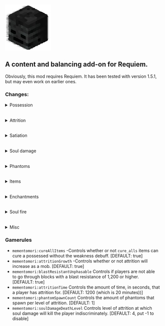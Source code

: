 ![](src/main/resources/pack.png)
## A content and balancing add-on for Requiem.

Obviously, this mod requires Requiem. It has been tested with version 1.5.1, but may even work on earlier ones.

### Changes:
<details>
  <summary>Possession</summary>

Now, if you touch a mob while possessing, they will be alerted of your unnatural state.

Therefore, hostile and neutral mobs will attack you even while possessing their brethren if you collide with em'.

Additionally, while possessing a mob you have the default harvest level of a wooden pickaxe.
Using blocks that usually require tools to mine, you can adjust your mining speed to that of a stone pickaxe. Albeit, with the harvest level staying at wooden.

Finally, potential hosts will spawn upon death - and over time while incorporeal.
Hosts may spawn in such a fashion as to protect themselves from the sun.
</details>

######
<details>
  <summary>Attrition</summary>

Attrition has been completely reworked.\
Its effect now lasts a default of 20 minutes (configurable through gamerules). \
Additionally, each time Attrition runs out, it goes down a level instead of simply disappearing.\
For example: An Attrition level of IV would take 80 minutes to completely go away. 

While not in human form, Attrition ticks upwards instead of downwards. This can be prevented by gaining the status effect 'Satiation'. This is also configurable through gamerules.\
After reaching the configurable Attrition duration, the Attrition duration resets to 1 and its amplifier increases.\
Reaching level IV from a lower Attrition level will kill the player.

For future reference, the maximum Attrition level is IV.
</details>

######
<details>
  <summary>Satiation</summary>

Satiation is a new effect that a player can get while possessing a mob from attacking certain types of mobs.

Generally, the 'humans' of the minecraft world give the most Satiation.
<details>
  <summary>'Humans'</summary>

* Villagers
* Pillagers
* Golems (Either type)
* Witches
* Evokers
* Vindicators
</details>

You can also, however, gain it in smaller quantities (1/4th) from Piglins.
<details>
  <summary>Piglins</summary>

* Piglins
* Piglin Brutes
</details>

To put this into context, 20 damage (A Villager's max health) will equal out to 15 minutes of 'Satiation'.
Therefore, you would need to deal 80 damage against Piglins to reach the same duration.
</details>

######
<details>
  <summary>Soul damage</summary>

Soul damage can occur from multiple sources.\
When afflicted with soul damage, you do not take damage to your health.\
Instead, you take soul damage as Attrition duration.

Taking 3 soul damage would add 3 seconds to your Attrition.\
Damage going over the configurable Attrition duration would increase the amplifier and have the extra damage be the new duration.\
For example: Taking 7 soul damage when at Attrition I (19:55) would give you Attrition II (00:02).

Taking soul damage that would put you at or in Attrition IV will kill you.

Certain damage sources inflict 3 soul damage by default:
<details>
  <summary>Soul-damaging sources</summary>

* Soul fire
* Wither
* Dragon breath
</details>

Additionally, certain mobs can exert varying levels of soul damage:
<details>
  <summary>Soul-damaging mobs</summary>

* Phantoms: 60
* Vex: 15
* Evoker fangs: 5
</details>

Lastly, the new enchantment, Soul Cleaving, inflicts soul damage 30 x (level).
</details>

######
<details>
  <summary>Phantoms</summary>

I always thought Phantoms were so cool visually and in how their attack patterns work.\
Sadly, they are quite irrelevant at their best, and incredibly annoying at their worst.



So I decided to make them much more interesting.



Phantoms will now spawn every 10 seconds during night in numbers according to your Attrition level.\
A lack of Attrition would mean no Phantoms spawn, IV would mean 4 would spawn.

\
They only spawn if you are not under a block, so it is encouraged to stay inside during night.

They attack the player even if they are possessing a mob. Even possessing a Phantom does not stop these beasts.

With their 60 soul damage, it's easy for them to deck even a netherite-clad player.


Make sure to remember that reaching Attrition IV from soul damage will kill you, so no amount of armor will stop them.
\
So... what WILL stop them?

Light.

If you are in a spot with light, not only will they not spawn, but existing ones will not be able to even touch you.
</details>

######
<details>
  <summary>Items</summary>

<details>
  <summary>Roasted Spider Eye</summary>

Effectively a very cheap way of gaining weakness. \
You can gain this item by cooking a spider eye with a campfire.

This will weaken the poison, allowing consumption with only a *moderate* amount of nerve damage.
</details>
<details>
  <summary>Eau De Mort</summary>

Hands down the most interesting item in this mod. 

Although, it doesn't exactly have much competition.

An Eau De Mort allows you to separate from a host, keeping the items intact so that the next host will keep them.

Drinking it while human is NOT ADVISED.

You can gain this item one of two ways:
1. Finding it in loot. (Mostly nether loot)
2. Creating it.

In order to create this, you must first brew a Potion of Withering. \
To get a Potion of Withering you must brew a Wither Rose into an unmodified weakness potion (default state, duration, and amplifier).

Once you have the Potion of Withering, you must obtain a Totem of Undying.

Being saved by a Totem of Undying will convert all unmodified potions of Withering into Eau De Morts.
</details>
</details>

######
<details>
  <summary>Enchantments</summary>

<details>
  <summary>Soul Cleaving</summary>

Soul Cleaving has a maximum level of III.\
It can be gained through an enchanting table or through Nether loot.

Inflicts 30 x (level) soul damage on the victim.
</details>
<details>
  <summary>Reaping</summary>

Reaping has only one level and has two effects:

The primary effect is that it deals 3 x (Victim's Attrition level) magic damage to the victim.

The secondary effect is that it converts mobs that are on normal fire, to being on soul fire.\
It also converts flaming arrows that are shot from it into soul flaming arrows.

If you want a 'soul flaming' sword or bow, then you need to have both Reaping and their respective fire enchantment.
</details>
</details>

######
<details>
  <summary>Soul fire</summary>

This mod implements MoriyaShiine's [On Soul Fire](https://www.curseforge.com/minecraft/mc-mods/on-soul-fire) mod.
</details>

######
<details>
  <summary>Misc</summary>

* (Configurable via gamerule) Enchanted golden apples can be used to cure without weakness applied to the player.


* (Configurable via gamerule) Blocks with a blast resistance of 1200 (obsidian level) or higher cannot be phased through. Happy ghost-trapping :)


* You cannot cure Attrition via milk or most other methods.

* You can craft bones via placing 3 bonemeal in a crafting gird.

* Spiders are guaranteed to drop spider eyes, even if not killed by a player.
</details>

### Gamerules
* ``mementomori:cureAllItems`` -Controls whether or not ``cure_alls`` items can cure a possessed without the weakness debuff. [DEFAULT: true]
* ``mementomori:attritionGrowth`` -Controls whether or not attrition will increase as a mob. [DEFAULT: true]
* ``mementomori:blastResistantUnphasable`` Controls if players are not able to go through blocks with a blast resistance of 1,200 or higher. [DEFAULT: true]
* ``mementomori:attritionTime`` Controls the amount of time, in seconds, that a player has attrition for. [DEFAULT: 1200 (which is 20 minutes))]
* ``mementomori:phantomSpawnCount`` Controls the amount of phantoms that spawn per level of attrition. [DEFAULT: 1]
* ``mementomori:soulDamageDeathLevel`` Controls level of attrition at which soul damage will kill the player indiscriminately. [DEFAULT: 4, put -1 to disable]